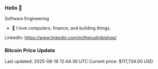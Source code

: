 ### Hello 🤙  

Software Engineering

- 🔭 I love computers, finance, and building things.
  
LinkedIn: https://www.linkedin.com/in/thejustinbishop/  


















































































































































































































































































































































































































































































































































































































































































































































































































































































































































































### Bitcoin Price Update
Last updated: 2025-08-16 12:44:36 UTC
Current price: $117,734.00 USD
